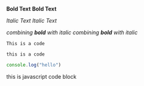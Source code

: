 **Bold Text**
__Bold Text__

*Italic Text*
_Italic Text_

_combining __bold__ with italic_ 
*combining **bold** with italic*

```This is a code ```

`this is a code `

```Javascript
console.log("hello")
```
 this is javascript code block
